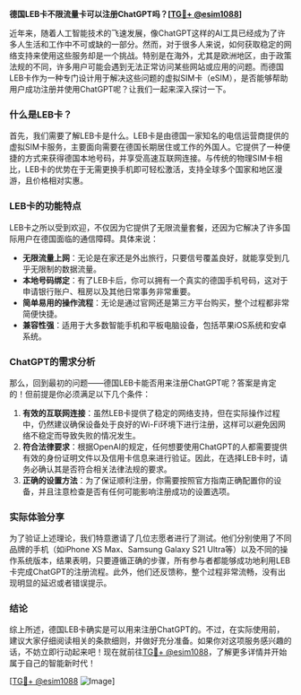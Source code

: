 **德国LEB卡不限流量卡可以注册ChatGPT吗？[[TG💪+ @esim1088](https://t.me/s/esim1088)]**

近年来，随着人工智能技术的飞速发展，像ChatGPT这样的AI工具已经成为了许多人生活和工作中不可或缺的一部分。然而，对于很多人来说，如何获取稳定的网络支持来使用这些服务却是一个挑战。特别是在海外，尤其是欧洲地区，由于政策法规的不同，许多用户可能会遇到无法正常访问某些网站或应用的问题。而德国LEB卡作为一种专门设计用于解决这些问题的虚拟SIM卡（eSIM），是否能够帮助用户成功注册并使用ChatGPT呢？让我们一起来深入探讨一下。

### 什么是LEB卡？

首先，我们需要了解LEB卡是什么。LEB卡是由德国一家知名的电信运营商提供的虚拟SIM卡服务，主要面向需要在德国长期居住或工作的外国人。它提供了一种便捷的方式来获得德国本地号码，并享受高速互联网连接。与传统的物理SIM卡相比，LEB卡的优势在于无需更换手机即可轻松激活，支持全球多个国家和地区漫游，且价格相对实惠。

### LEB卡的功能特点

LEB卡之所以受到欢迎，不仅因为它提供了无限流量套餐，还因为它解决了许多国际用户在德国面临的通信障碍。具体来说：

- **无限流量上网**：无论是在家还是外出旅行，只要信号覆盖良好，就能享受到几乎无限制的数据流量。
- **本地号码绑定**：有了LEB卡后，你可以拥有一个真实的德国手机号码，这对于申请银行账户、租房以及其他日常事务非常重要。
- **简单易用的操作流程**：无论是通过官网还是第三方平台购买，整个过程都非常简便快捷。
- **兼容性强**：适用于大多数智能手机和平板电脑设备，包括苹果iOS系统和安卓系统。

### ChatGPT的需求分析

那么，回到最初的问题——德国LEB卡能否用来注册ChatGPT呢？答案是肯定的！但前提是你必须满足以下几个条件：

1. **有效的互联网连接**：虽然LEB卡提供了稳定的网络支持，但在实际操作过程中，仍然建议确保设备处于良好的Wi-Fi环境下进行注册，这样可以避免因网络不稳定而导致失败的情况发生。
2. **符合法律要求**：根据OpenAI的规定，任何想要使用ChatGPT的人都需要提供有效的身份证明文件以及信用卡信息来进行验证。因此，在选择LEB卡时，请务必确认其是否符合相关法律法规的要求。
3. **正确的设置方法**：为了保证顺利注册，你需要按照官方指南正确配置你的设备，并且注意检查是否有任何可能影响注册成功的设置选项。

### 实际体验分享

为了验证上述理论，我们特意邀请了几位志愿者进行了测试。他们分别使用了不同品牌的手机（如iPhone XS Max、Samsung Galaxy S21 Ultra等）以及不同的操作系统版本，结果表明，只要遵循正确的步骤，所有参与者都能够成功地利用LEB卡完成ChatGPT的注册流程。此外，他们还反馈称，整个过程非常流畅，没有出现明显的延迟或者错误提示。

### 结论

综上所述，德国LEB卡确实是可以用来注册ChatGPT的。不过，在实际使用前，建议大家仔细阅读相关的条款细则，并做好充分准备。如果你对这项服务感兴趣的话，不妨立即行动起来吧！现在就前往[TG💪+ @esim1088](https://t.me/s/esim1088)，了解更多详情并开始属于自己的智能新时代！

[[TG💪+ @esim1088](https://t.me/s/esim1088) ![Image](https://i.postimg.cc/4NQfJmqS/Snipaste-2025-05-13-00-14-12.png)]